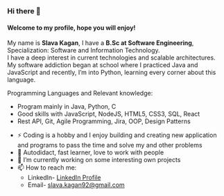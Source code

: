 ### Hi there 👋

#### Welcome to my profile, hope you will enjoy!

My name is <b>Slava Kagan</b>, I have a <b>B.Sc at Software Engineering</b>, Specialization: Software and Information Technology.<br>
I have a deep interest in current technologies and scalable architectures.<br>
My software addiction began at school where I practiced Java and JavaScript and recently, I’m into Python, learning every corner about this language.<br>

Programming Languages and Relevant knowledge:
* Program mainly in Java, Python, C
* Good skills with JavaScript, NodeJS, HTML5, CSS3, SQL, React
* Rest API, Git, Agile Programming, Jira, OOP, Design Patterns <br>

- ⚡ Coding is a hobby and I enjoy building and creating new application and programs to pass the time and solve my and other problems
- 🌱 Autodidact, fast learner, love to work with people
- 🔭 I’m currently working on some interesting own projects
- 📫 How to reach me:
  * LinkedIn- [LinkedIn Profile](https://www.linkedin.com/in/slava-kagan-4b776596/)
  * Email- slava.kagan92@gmail.com

<!--
**SlavaKagan/SlavaKagan** is a ✨ _special_ ✨ repository because its `README.md` (this file) appears on your GitHub profile.

Here are some ideas to get you started:

- 🔭 I’m currently working on ...
- 🌱 I’m currently learning ...
- 👯 I’m looking to collaborate on ...
- 🤔 I’m looking for help with ...
- 💬 Ask me about ...
- 📫 How to reach me: ...
- 😄 Pronouns: ...
- ⚡ Fun fact: ...
-->
